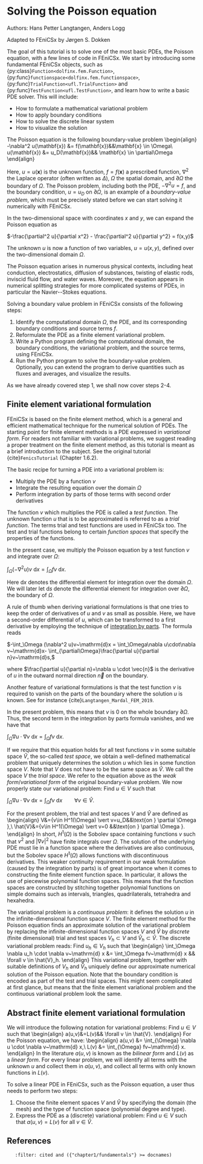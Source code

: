 # Solving the Poisson equation

Authors: Hans Petter Langtangen, Anders Logg

Adapted to FEniCSx by Jørgen S. Dokken

The goal of this tutorial is to solve one of the most basic PDEs, the Poisson equation, with a few lines of code in FEniCSx.
We start by introducing some fundamental FEniCSx objects, such as {py:class}`Function<dolfinx.fem.Function>`,
{py:func}`functionspace<dolfinx.fem.functionspace>`, {py:func}`TrialFunction<ufl.TrialFunction>` and {py:func}`TestFunction<ufl.TestFunction>`,
and learn how to write a basic PDE solver.
This will include:

- How to formulate a mathematical variational problem
- How to apply boundary conditions
- How to solve the discrete linear system
- How to visualize the solution

The Poisson equation is the following boundary-value problem
\begin{align}
-\nabla^2 u(\mathbf{x}) &= f(\mathbf{x})&&\mathbf{x} \in \Omega\\
u(\mathbf{x}) &= u_D(\mathbf{x})&& \mathbf{x} \in \partial\Omega
\end{align}

Here, $u=u(\mathbf{x})$ is the unknown function, $f=f(\mathbf{x})$ a prescribed function, $\nabla^2$ the Laplace operator
(often written as $\Delta$), $\Omega$ the spatial domain, and $\partial\Omega$ the boundary of $\Omega$.
The Poisson problem, including both the PDE, $-\nabla^2 u = f$, and the boundary condition, $u=u_D$ on $\partial\Omega$, is an example of a _boundary-value problem_, which must be precisely stated before we can start solving it numerically with FEniCSx.

In the two-dimensional space with coordinates $x$ and $y$, we can expand the Poisson equation as

$-\frac{\partial^2 u}{\partial x^2} - \frac{\partial^2 u}{\partial y^2} = f(x,y)$

The unknown $u$ is now a function of two variables, $u=u(x,y)$, defined over the two-dimensional domain $\Omega$.

The Poisson equation arises in numerous physical contexts, including
heat conduction, electrostatics, diffusion of substances, twisting of
elastic rods, inviscid fluid flow, and water waves. Moreover, the
equation appears in numerical splitting strategies for more complicated
systems of PDEs, in particular the Navier--Stokes equations.

Solving a boundary value problem in FEniCSx consists of the following steps:

1. Identify the computational domain $\Omega$, the PDE, and its corresponding boundary conditions and source terms $f$.
2. Reformulate the PDE as a finite element variational problem.
3. Write a Python program defining the computational domain, the boundary conditions, the variational problem, and the source terms, using FEniCSx.
4. Run the Python program to solve the boundary-value problem. Optionally, you can extend the program to derive quantities such as fluxes and averages,
   and visualize the results.

As we have already covered step 1, we shall now cover steps 2-4.

## Finite element variational formulation

FEniCSx is based on the finite element method, which is a general and
efficient mathematical technique for the numerical solution of
PDEs. The starting point for finite element methods is a PDE
expressed in _variational form_. For readers not familiar with variational problems, we suggest reading a proper treatment on the finite element method, as this tutorial is meant as a brief introduction to the subject. See the original tutorial {cite}`FenicsTutorial` (Chapter 1.6.2).

The basic recipe for turning a PDE into a variational problem is:

- Multiply the PDE by a function $v$
- Integrate the resulting equation over the domain $\Omega$
- Perform integration by parts of those terms with second order derivatives

The function $v$ which multiplies the PDE is called a _test function_. The unknown function $u$ that is to be approximated is referred to as a _trial function_.
The terms trial and test functions are used in FEniCSx too. The test and trial functions belong to certain _function spaces_ that specify the properties of the functions.

In the present case, we multiply the Poisson equation by a test function $v$ and integrate over $\Omega$:

$\int_\Omega (-\nabla^2 u) v~\mathrm{d} x = \int_\Omega f v~\mathrm{d} x.$

Here $\mathrm{d} x$ denotes the differential element for integration over the domain $\Omega$. We will later let $\mathrm{d} s$ denote the differential element for integration over $\partial\Omega$, the boundary of $\Omega$.

A rule of thumb when deriving variational formulations is that one tries to keep the order of derivatives of $u$ and $v$ as small as possible.
Here, we have a second-order differential of $u$, which can be transformed to a first derivative by employing the technique of
[integration by parts](https://en.wikipedia.org/wiki/Integration_by_parts).
The formula reads

$-\int_\Omega (\nabla^2 u)v~\mathrm{d}x
= \int_\Omega\nabla u\cdot\nabla v~\mathrm{d}x- 
\int_{\partial\Omega}\frac{\partial u}{\partial n}v~\mathrm{d}s,$

where $\frac{\partial u}{\partial n}=\nabla u \cdot \vec{n}$ is the derivative of $u$ in the outward normal direction $\vec{n}$ on the boundary.

Another feature of variational formulations is that the test function $v$ is required to vanish on the parts of the boundary where the solution $u$ is known. See for instance {cite}`Langtangen_Mardal_FEM_2019`.

In the present problem, this means that $v$ is $0$ on the whole boundary $\partial\Omega$. Thus, the second term in the integration by parts formula vanishes, and we have that

$\int_\Omega \nabla u \cdot \nabla v~\mathrm{d} x = \int_\Omega f v~\mathrm{d} x.$

If we require that this equation holds for all test functions $v$ in some suitable space $\hat{V}$, the so-called _test space_, we obtain a well-defined mathematical problem that uniquely determines the solution $u$ which lies in some function space $V$. Note that $V$ does not have to be the same space as
$\hat{V}$. We call the space $V$ the _trial space_. We refer to the equation above as the _weak form_/_variational form_ of the original boundary-value problem. We now properly state our variational problem:
Find $u\in V$ such that

$\int_\Omega \nabla u \cdot \nabla v~\mathrm{d} x = \int_\Omega f v~\mathrm{d} x\qquad \forall v \in \hat{V}.$

For the present problem, the trial and test spaces $V$ and $\hat{V}$ are defined as
\begin{align}
V&=\{v\in H^1(\Omega) \vert v=u_D&&\text{on } \partial \Omega \},\\
\hat{V}&=\{v\in H^1(\Omega) \vert v=0 &&\text{on } \partial \Omega \}.
\end{align}
In short, $H^1(\Omega)$ is the Sobolev space containing functions $v$ such that $v^2$ and $\vert \nabla v \vert ^2$ have finite integrals over $\Omega$. The solution of the underlying
PDE must lie in a function space where the derivatives are
also continuous, but the Sobolev space $H^1(\Omega)$ allows functions with discontinuous derivatives.
This weaker continuity requirement in our weak formulation (caused by the integration by parts) is of great importance when it comes to constructing the finite element function space. In particular, it allows the use of piecewise polynomial function spaces. This means that the function spaces are constructed
by stitching together polynomial functions on simple domains
such as intervals, triangles, quadrilaterals, tetrahedra and
hexahedra.

The variational problem is a _continuous problem_: it defines the solution $u$ in the infinite-dimensional function space $V$.
The finite element method for the Poisson equation finds an approximate solution of the variational problem by replacing the infinite-dimensional function spaces $V$ and $\hat{V}$ by _discrete_ (finite dimensional) trial and test spaces $V_h\subset V$ and $\hat{V}_h \subset \hat{V}$. The discrete
variational problem reads: Find $u_h\in V_h$ such that
\begin{align}
\int_\Omega \nabla u_h \cdot \nabla v~\mathrm{d} x &= \int_\Omega fv~\mathrm{d} x && \forall v \in \hat{V}_h.
\end{align}
This variational problem, together with suitable definitions of $V_h$ and $\hat{V}_h$ uniquely define our approximate numerical solution of the Poisson equation.
Note that the boundary condition is encoded as part of the test and trial spaces. This might seem complicated at first glance,
but means that the finite element variational problem and the continuous variational problem look the same.

## Abstract finite element variational formulation

We will introduce the following notation for variational problems:
Find $u\in V$ such that
\begin{align}
a(u,v)&=L(v)&& \forall v \in \hat{V}.
\end{align}
For the Poisson equation, we have:
\begin{align}
a(u,v) &= \int_{\Omega} \nabla u \cdot \nabla v~\mathrm{d} x,\\
L(v) &= \int_{\Omega} fv~\mathrm{d} x.
\end{align}
In the literature $a(u,v)$ is known as the _bilinear form_ and $L(v)$ as a _linear form_.
For every linear problem, we will identify all terms with the unknown $u$ and collect them in $a(u,v)$, and collect all terms with only known functions in $L(v)$.

To solve a linear PDE in FEniCSx, such as the Poisson equation, a user thus needs to perform two steps:

1. Choose the finite element spaces $V$ and $\hat{V}$ by specifying the domain (the mesh) and the type of function space (polynomial degree and type).
2. Express the PDE as a (discrete) variational problem: Find $u\in V$ such that $a(u,v)=L(v)$ for all $v \in \hat{V}$.

## References

```{bibliography}
   :filter: cited and ({"chapter1/fundamentals"} >= docnames)
```
